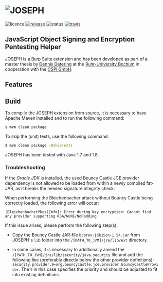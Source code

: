 # ![JOSEPH](http://img.dety.eu/joseph.png)
![licence](https://img.shields.io/badge/License-GPLv2-brightgreen.svg)
[![release](https://img.shields.io/badge/Release-v1.0.0-blue.svg)](https://github.com/RUB-NDS/JOSEPH/releases)
![status](https://img.shields.io/badge/Status-beta-yellow.svg)
[![travis](https://travis-ci.org/RUB-NDS/JOSEPH.svg?branch=master)](https://travis-ci.org/RUB-NDS/JOSEPH)

## JavaScript Object Signing and Encryption Pentesting Helper

JOSEPH is a Burp Suite extension and has been developed as part of a master thesis by [Dennis Detering](https://github.com/merenon) at the [Ruhr-University Bochum](http://rub.de) in cooperation with the [CSPi GmbH](http://www.cspi.com/).

## Features


## Build
To compile the JOSEPH extension from source, it is necessary to have Apache Maven installed and to run the following command:
```bash
$ mvn clean package
```

To skip the (unit) tests, use the following command:
```bash
$ mvn clean package -DskipTests
```

JOSEPH has been tested with Java 1.7 and 1.8.

### Troubleshooting

If the _Oracle JDK_ is installed, the used Bouncy Castle JCE provider dependency is not allowed to be loaded from within a newly compiled fat-JAR, as it breaks the needed signature integrity check.

When performing the Bleichenbacher attack without Bouncy Castle being correctly loaded, the following error will occur:
```
[BleichenbacherPkcs1Info]: Error during key encryption: Cannot find any provider supporting RSA/NONE/NoPadding
```

If this issue arises, please perform the following step(s):

- Copy the Bouncy Castle JAR-file `bcprov-jdk15on-1.54.jar` from JOSEPH's `lib` folder into the `/[PATH_TO_JVM]/jre/lib/ext` directory.

- In some cases, it is necessary to additionally amend the `/[PATH_TO_JVM]/jre/lib/security/java.security` file and add the following line (preferably directly below the other provider definitions): `security.provider.9=org.bouncycastle.jce.provider.BouncyCastleProvider`. The `9` in this case specifies the priority and should be adjusted to fit into existing definitions.

